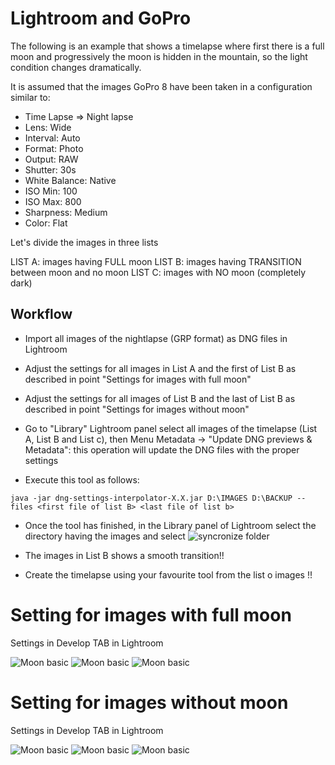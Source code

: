 # Lightroom and GoPro

The following is an example that shows a timelapse where first there is a full moon and progressively the moon is hidden in the mountain, so the light condition changes dramatically.

It is assumed that the images GoPro 8 have been taken in a configuration similar to:

* Time Lapse => Night lapse
* Lens: Wide
* Interval: Auto
* Format: Photo
* Output: RAW
* Shutter: 30s
* White Balance: Native
* ISO Min: 100
* ISO Max: 800
* Sharpness: Medium
* Color: Flat


Let's divide the images in three lists

LIST A: images having FULL moon
LIST B: images having TRANSITION between moon and no moon
LIST C: images with NO moon (completely dark)

## Workflow

* Import all images of the nightlapse (GRP format) as DNG files in Lightroom
 
* Adjust the settings for all images in List A and the first of List B  as described in point "Settings for images with full moon" 

* Adjust the settings for all images of List B and the last of List B as described in point "Settings for images without moon"

* Go to  "Library" Lightroom panel select all images of the timelapse (List A, List B and List c), then Menu Metadata -> "Update DNG previews & Metadata": this operation will update the DNG files with the proper settings

* Execute this tool as follows:

`java -jar dng-settings-interpolator-X.X.jar D:\IMAGES D:\BACKUP -- files <first file of list B> <last file of list b>`

* Once the tool has finished, in the Library panel of Lightroom select the directory having the images and select 
 ![syncronize folder](images/syncronizeFolder.jpg)
 
* The images in List B shows a smooth transition!!

* Create the timelapse using your favourite tool from the list o images !!






# Setting for images with full moon



Settings in Develop TAB in Lightroom

![Moon basic](images//basic_full_moon.jpg) ![Moon basic](images//detail_full_moon.jpg)  ![Moon basic](images/tone_curve_full_moon.jpg)








# Setting for images without  moon

Settings in Develop TAB in Lightroom

![Moon basic](images//basic_no_moon.jpg) ![Moon basic](images//detail_no_moon.jpg)  ![Moon basic](images/tone_curve_no_moon.jpg)
